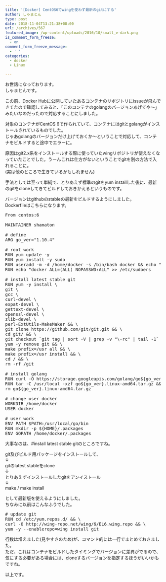 ```yaml
---
title: '[Docker] CentOS6でwingを使わず最新のgitにする'
author: しゃまとん
type: post
date: 2018-11-04T13:21:38+00:00
url: /archives/567
featured_image: /wp-content/uploads/2016/10/small_v-dark.png
is_comment_form_freeze:
  - on
comment_form_freeze_message:
  - ' '
categories:
  - docker
  - Linux

---
```

お世話になっております。  
しゃまとんです。

この前、Docker Hubに公開していたあるコンテナのリポジトリにissueが飛んできてたので確認してみると、「このコンテナのgolangのバージョンあげてや〜」みたいなのだったので対応することにしました。

対象のコンテナがCentOS 6で作られていて、コンテナにはgitとgolangがインストールされているものでした。  
じゃあgolangのバージョンだけ上げておくか〜ということで対応して、コンテナをビルドすると途中でエラーに。

原因はgit2.x系をインストールする際に使っていたwingリポジトリが使えなくなっていたことでした。うーんこれは仕方がないということでgitを別の方法で入れることに。  
(実は他のところで生きているかもしれません)

手法としては至って単純で、とりあえず標準のgitをyum installした後に、最新のgitをcloneしてきてビルドしておきかえるというものです。

バージョンはgithubのstableの最新をビルドするようにしました。  
Dockerfileはこちらになります。

<pre class="lang:default decode:true" title="Dockerfile">From centos:6

MAINTAINER shamaton

# define
ARG go_ver="1.10.4"

# root work
RUN yum update -y
RUN yum install -y sudo
RUN useradd -m -d /home/docker -s /bin/bash docker && echo "docker:docker" | chpasswd
RUN echo "docker ALL=(ALL) NOPASSWD:ALL" &gt;&gt; /etc/sudoers

# install latest stable git
RUN yum -y install \
git \
gcc \
curl-devel \
expat-devel \
gettext-devel \
openssl-devel \
zlib-devel \
perl-ExtUtils-MakeMaker && \
git clone https://github.com/git/git.git && \
cd git/ && \
git checkout `git tag | sort -V | grep -v "\-rc" | tail -1` && \
yum -y remove git && \
make prefix=/usr all && \
make prefix=/usr install && \
cd / && \
rm -rf /git

# install golang
RUN curl -O https://storage.googleapis.com/golang/go${go_ver}.linux-amd64.tar.gz
RUN tar -C /usr/local -xzf go${go_ver}.linux-amd64.tar.gz && \
rm go${go_ver}.linux-amd64.tar.gz

# change user docker
WORKDIR /home/docker
USER docker

# user work
ENV PATH $PATH:/usr/local/go/bin
RUN mkdir -p ${HOME}/.packages
ENV GOPATH /home/docker/.packages
</pre>

大事なのは、#install latest stable gitのところですね。

git及びビルド用パッケージをインストールして、  
↓  
gitのlatest stableをclone  
↓  
とりあえずインストールしたgitをアンイストール  
↓  
make / make install

として最新版を使えるようにしました。  
ちなみに以前はこんなふうでした。

<pre class="lang:default decode:true"># update git
RUN cd /etc/yum.repos.d/ && \
curl -O http://wing-repo.net/wing/6/EL6.wing.repo && \
yum -y --enablerepo=wing install git
</pre>

行数は増えました(見やすさのため)が、コマンド的には一行でまとめておきました。  
ただ、これはコンテナをビルドしたタイミングでバージョンに差異がでるので、気にする必要がある場合には、cloneするバージョンを指定するほうがいいかもですね。

以上です。